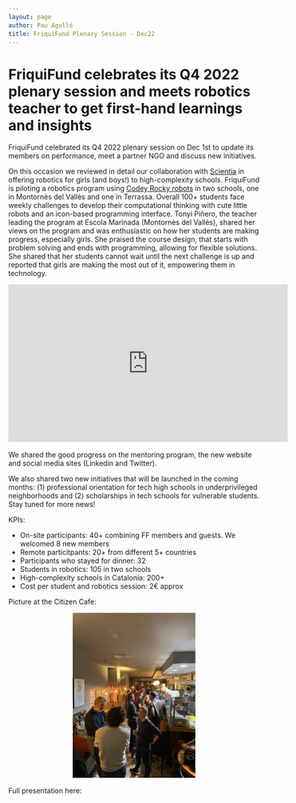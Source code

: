 ```yaml
---
layout: page
author: Pau Agulló
title: FriquiFund Plenary Session - Dec22
---
```


# FriquiFund celebrates its Q4 2022 plenary session and meets robotics teacher to get first-hand learnings and insights

FriquiFund celebrated its Q4 2022 plenary session on Dec 1st to update its members on performance, meet a partner NGO and discuss new initiatives.

On this occasion we reviewed in detail our collaboration with <a href="https://scientia.es" target="_blank">Scientia</a> in offering robotics for girls (and boys!) to high-complexity schools.
FriquiFund is piloting a robotics program using <a href="https://www.youtube.com/watch?v=VzSEg4iR9e0" target="_blank">Codey Rocky robots</a> in two schools, one in Montornès del Vallès and one in Terrassa. Overall 100+ students face weekly challenges to develop their computational thinking with cute little robots and an icon-based programming interface.
Tonyi Piñero, the teacher leading the program at Escola Marinada (Montornès del Vallès), shared her views on the program and was enthusiastic on how her students are making progress, especially girls. She praised the course design, that starts with problem solving and ends with programming, allowing for flexible solutions.
She shared that her students cannot wait until the next challenge is up and reported that girls are making the most out of it, empowering them in technology.

<div style="text-align: center">
    <iframe width="560" height="315" src="https://www.youtube.com/embed/VzSEg4iR9e0" title="YouTube video player" frameborder="0" allow="accelerometer; autoplay; clipboard-write; encrypted-media; gyroscope; picture-in-picture" allowfullscreen></iframe>
</div>

We shared the good progress on the mentoring program, the new website and social media sites (Linkedin and Twitter).

We also shared two new initiatives that will be launched in the coming months: (1) professional orientation for tech high schools in underprivileged neighborhoods and (2) scholarships in tech schools for vulnerable students. Stay tuned for more news!

KPIs:

- On-site participants: 40+ combining FF members and guests. We welcomed 8 new members
- Remote particitpants: 20+ from different 5+ countries
- Participants who stayed for dinner: 32
- Students in robotics: 105 in two schools
- High-complexity schools in Catalonia: 200+
- Cost per student and robotics session: 2€ approx

Picture at the Citizen Cafe:

<div style="text-align: center">
    <img src="/assets/Plenary-Dec-22.jpeg" width="49%" />
</div>

Full presentation here:

<div style="text-align: center">
    <object data="/assets/FRIQUIFUND-Plenary-2022-12.pdf" width="90%" height="700" type='application/pdf'></object>
</div>
